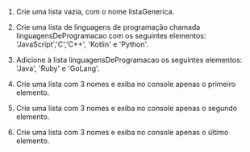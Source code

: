 1. Crie uma lista vazia, com o nome listaGenerica.

2. Crie uma lista de linguagens de programação chamada linguagensDeProgramacao com os seguintes elementos: 'JavaScript','C','C++', 'Kotlin' e 'Python'.

4. Adicione à lista linguagensDeProgramacao os seguintes elementos: 'Java', 'Ruby' e 'GoLang'.

5. Crie uma lista com 3 nomes e exiba no console apenas o primeiro elemento.

6. Crie uma lista com 3 nomes e exiba no console apenas o segundo elemento.

7. Crie uma lista com 3 nomes e exiba no console apenas o último elemento.